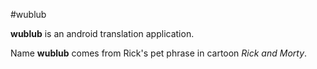 #wublub

**wublub** is an android translation application.

Name **wublub** comes from Rick's pet phrase in cartoon _Rick and Morty_.